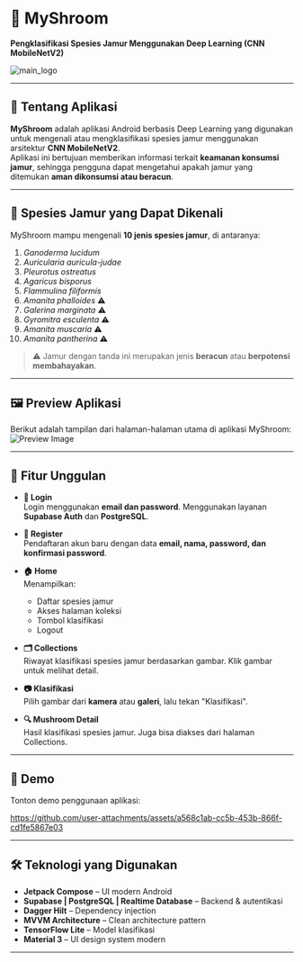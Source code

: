# 🍄 MyShroom  
**Pengklasifikasi Spesies Jamur Menggunakan Deep Learning (CNN MobileNetV2)**

![main_logo](https://github.com/user-attachments/assets/464f9507-f2dd-476c-835e-c21e63c4bf8d)

---

## 📱 Tentang Aplikasi

**MyShroom** adalah aplikasi Android berbasis Deep Learning yang digunakan untuk mengenali atau mengklasifikasi spesies jamur menggunakan arsitektur **CNN MobileNetV2**.  
Aplikasi ini bertujuan memberikan informasi terkait **keamanan konsumsi jamur**, sehingga pengguna dapat mengetahui apakah jamur yang ditemukan **aman dikonsumsi atau beracun**.

---

## 🔎 Spesies Jamur yang Dapat Dikenali

MyShroom mampu mengenali **10 jenis spesies jamur**, di antaranya:

1. *Ganoderma lucidum*  
2. *Auricularia auricula-judae*  
3. *Pleurotus ostreatus*  
4. *Agaricus bisporus*  
5. *Flammulina filiformis*  
6. *Amanita phalloides* ⚠️  
7. *Galerina marginata* ⚠️  
8. *Gyromitra esculenta* ⚠️  
9. *Amanita muscaria* ⚠️  
10. *Amanita pantherina* ⚠️  

> ⚠️ Jamur dengan tanda ini merupakan jenis **beracun** atau **berpotensi membahayakan**.

---

## 🖼️ Preview Aplikasi

Berikut adalah tampilan dari halaman-halaman utama di aplikasi MyShroom:  
![Preview Image](https://github.com/user-attachments/assets/b72931da-cb37-424b-bed5-cd6d8d449c6b)

---

## 🌟 Fitur Unggulan

- **🔐 Login**  
  Login menggunakan **email dan password**. Menggunakan layanan **Supabase Auth** dan **PostgreSQL**.

- **📝 Register**  
  Pendaftaran akun baru dengan data **email, nama, password, dan konfirmasi password**.

- **🏠 Home**  
  Menampilkan:
  - Daftar spesies jamur
  - Akses halaman koleksi
  - Tombol klasifikasi
  - Logout

- **🗂️ Collections**  
  Riwayat klasifikasi spesies jamur berdasarkan gambar. Klik gambar untuk melihat detail.

- **📷 Klasifikasi**  
  Pilih gambar dari **kamera** atau **galeri**, lalu tekan "Klasifikasi".

- **🔍 Mushroom Detail**  
  Hasil klasifikasi spesies jamur. Juga bisa diakses dari halaman Collections.

---

## 🎥 Demo

Tonton demo penggunaan aplikasi:  

https://github.com/user-attachments/assets/a568c1ab-cc5b-453b-866f-cd1fe5867e03



---

## 🛠️ Teknologi yang Digunakan

- **Jetpack Compose** – UI modern Android  
- **Supabase | PostgreSQL | Realtime Database** – Backend & autentikasi  
- **Dagger Hilt** – Dependency injection  
- **MVVM Architecture** – Clean architecture pattern  
- **TensorFlow Lite** – Model klasifikasi  
- **Material 3** – UI design system modern

---
